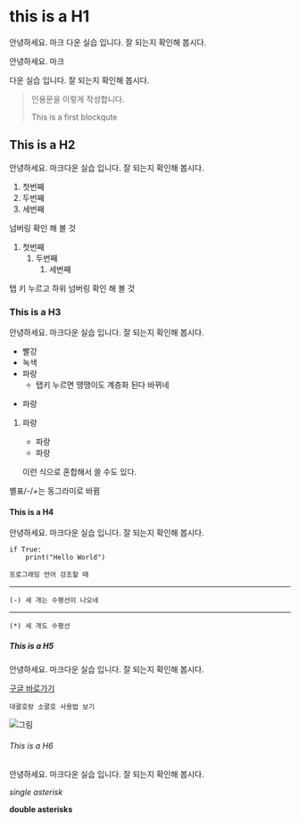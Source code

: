 # this is a H1

안녕하세요. 마크
다운 실습 입니다. 잘 되는지 확인해 봅시다.

안녕하세요. 마크

다운 실습 입니다. 잘 되는지 확인해 봅시다.

> 인용문을 이렇게 작성합니다.
> 
> This is a first blockqute

## This is a H2

안녕하세요. 마크다운 실습 입니다. 잘 되는지 확인해 봅시다.


1. 첫번째
1. 두번째
1. 세번째

넘버링 확인 해 볼 것 


1. 첫번째
   1. 두번째
      1. 세번째
   
탭 키 누르고 하위 넘버링 확인 해 볼 것
### This is a H3

안녕하세요. 마크다운 실습 입니다. 잘 되는지 확인해 봅시다.

* 빨강
* 녹색
* 파랑
  * 탭키 누르면 땡땡이도 계층화 된다 바뀌네

+ 파랑
1. 파랑
   + 파랑
   + 파랑

    이런 식으로 혼합해서 쓸 수도 있다.


별표/-/+는 동그라미로 바뀜
#### This is a H4

안녕하세요. 마크다운 실습 입니다. 잘 되는지 확인해 봅시다.
``` 
if True:
    print("Hello World")
```
    프로그래밍 언어 강조할 때 

---
    (-) 세 개는 수평선이 나오네

***
    (*) 세 개도 수평선
##### This is a H5

안녕하세요. 마크다운 실습 입니다. 잘 되는지 확인해 봅시다.

[구글 바로가기](http://google.com)
   
    대괄호랑 소괄호 사용법 보기

![그림](c:/Users/신다혜/A.%20ComputerScience/그림2.jpg)


###### This is a H6
안녕하세요. 마크다운 실습 입니다. 잘 되는지 확인해 봅시다.

*single asterisk*

**double asterisks**
